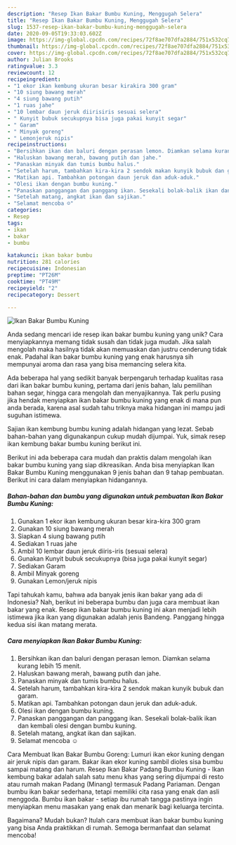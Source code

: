 ```yaml
---
description: "Resep Ikan Bakar Bumbu Kuning, Menggugah Selera"
title: "Resep Ikan Bakar Bumbu Kuning, Menggugah Selera"
slug: 1537-resep-ikan-bakar-bumbu-kuning-menggugah-selera
date: 2020-09-05T19:33:03.602Z
image: https://img-global.cpcdn.com/recipes/72f8ae707dfa2884/751x532cq70/ikan-bakar-bumbu-kuning-foto-resep-utama.jpg
thumbnail: https://img-global.cpcdn.com/recipes/72f8ae707dfa2884/751x532cq70/ikan-bakar-bumbu-kuning-foto-resep-utama.jpg
cover: https://img-global.cpcdn.com/recipes/72f8ae707dfa2884/751x532cq70/ikan-bakar-bumbu-kuning-foto-resep-utama.jpg
author: Julian Brooks
ratingvalue: 3.3
reviewcount: 12
recipeingredient:
- "1 ekor ikan kembung ukuran besar kirakira 300 gram"
- "10 siung bawang merah"
- "4 siung bawang putih"
- "1 ruas jahe"
- "10 lembar daun jeruk diirisiris sesuai selera"
- " Kunyit bubuk secukupnya bisa juga pakai kunyit segar"
- " Garam"
- " Minyak goreng"
- " Lemonjeruk nipis"
recipeinstructions:
- "Bersihkan ikan dan baluri dengan perasan lemon. Diamkan selama kurang lebih 15 menit."
- "Haluskan bawang merah, bawang putih dan jahe."
- "Panaskan minyak dan tumis bumbu halus."
- "Setelah harum, tambahkan kira-kira 2 sendok makan kunyik bubuk dan garam."
- "Matikan api. Tambahkan potongan daun jeruk dan aduk-aduk."
- "Olesi ikan dengan bumbu kuning."
- "Panaskan panggangan dan panggang ikan. Sesekali bolak-balik ikan dan kembali olesi dengan bumbu kuning."
- "Setelah matang, angkat ikan dan sajikan."
- "Selamat mencoba ☺️"
categories:
- Resep
tags:
- ikan
- bakar
- bumbu

katakunci: ikan bakar bumbu 
nutrition: 281 calories
recipecuisine: Indonesian
preptime: "PT26M"
cooktime: "PT49M"
recipeyield: "2"
recipecategory: Dessert

---
```



![Ikan Bakar Bumbu Kuning](https://img-global.cpcdn.com/recipes/72f8ae707dfa2884/751x532cq70/ikan-bakar-bumbu-kuning-foto-resep-utama.jpg)

Anda sedang mencari ide resep ikan bakar bumbu kuning yang unik? Cara menyiapkannya memang tidak susah dan tidak juga mudah. Jika salah mengolah maka hasilnya tidak akan memuaskan dan justru cenderung tidak enak. Padahal ikan bakar bumbu kuning yang enak harusnya sih mempunyai aroma dan rasa yang bisa memancing selera kita.

Ada beberapa hal yang sedikit banyak berpengaruh terhadap kualitas rasa dari ikan bakar bumbu kuning, pertama dari jenis bahan, lalu pemilihan bahan segar, hingga cara mengolah dan menyajikannya. Tak perlu pusing jika hendak menyiapkan ikan bakar bumbu kuning yang enak di mana pun anda berada, karena asal sudah tahu triknya maka hidangan ini mampu jadi suguhan istimewa.

Sajian ikan kembung bumbu kuning adalah hidangan yang lezat. Sebab bahan-bahan yang digunakanpun cukup mudah dijumpai. Yuk, simak resep ikan kembung bakar bumbu kuning berikut ini.


Berikut ini ada beberapa cara mudah dan praktis dalam mengolah ikan bakar bumbu kuning yang siap dikreasikan. Anda bisa menyiapkan Ikan Bakar Bumbu Kuning menggunakan 9 jenis bahan dan 9 tahap pembuatan. Berikut ini cara dalam menyiapkan hidangannya.

<!--inarticleads1-->

##### Bahan-bahan dan bumbu yang digunakan untuk pembuatan Ikan Bakar Bumbu Kuning:

1. Gunakan 1 ekor ikan kembung ukuran besar kira-kira 300 gram
1. Gunakan 10 siung bawang merah
1. Siapkan 4 siung bawang putih
1. Sediakan 1 ruas jahe
1. Ambil 10 lembar daun jeruk diiris-iris (sesuai selera)
1. Gunakan  Kunyit bubuk secukupnya (bisa juga pakai kunyit segar)
1. Sediakan  Garam
1. Ambil  Minyak goreng
1. Gunakan  Lemon/jeruk nipis


Tapi tahukah kamu, bahwa ada banyak jenis ikan bakar yang ada di Indonesia? Nah, berikut ini beberapa bumbu dan juga cara membuat ikan bakar yang enak. Resep ikan bakar bumbu kuning ini akan menjadi lebih istimewa jika ikan yang digunakan adalah jenis Bandeng. Panggang hingga kedua sisi ikan matang merata. 

<!--inarticleads2-->

##### Cara menyiapkan Ikan Bakar Bumbu Kuning:

1. Bersihkan ikan dan baluri dengan perasan lemon. Diamkan selama kurang lebih 15 menit.
1. Haluskan bawang merah, bawang putih dan jahe.
1. Panaskan minyak dan tumis bumbu halus.
1. Setelah harum, tambahkan kira-kira 2 sendok makan kunyik bubuk dan garam.
1. Matikan api. Tambahkan potongan daun jeruk dan aduk-aduk.
1. Olesi ikan dengan bumbu kuning.
1. Panaskan panggangan dan panggang ikan. Sesekali bolak-balik ikan dan kembali olesi dengan bumbu kuning.
1. Setelah matang, angkat ikan dan sajikan.
1. Selamat mencoba ☺️


Cara Membuat Ikan Bakar Bumbu Goreng: Lumuri ikan ekor kuning dengan air jeruk nipis dan garam. Bakar ikan ekor kuning sambil dioles sisa bumbu sampai matang dan harum. Resep Ikan Bakar Padang Bumbu Kuning - Ikan kembung bakar adalah salah satu menu khas yang sering dijumpai di resto atau rumah makan Padang (Minang) termasuk Padang Pariaman. Dengan bumbu ikan bakar sederhana, tetapi memiliki cita rasa yang enak dan asli menggoda. Bumbu ikan bakar - setiap ibu rumah tangga pastinya ingin menyiapkan menu masakan yang enak dan menarik bagi keluarga tercinta. 

Bagaimana? Mudah bukan? Itulah cara membuat ikan bakar bumbu kuning yang bisa Anda praktikkan di rumah. Semoga bermanfaat dan selamat mencoba!
